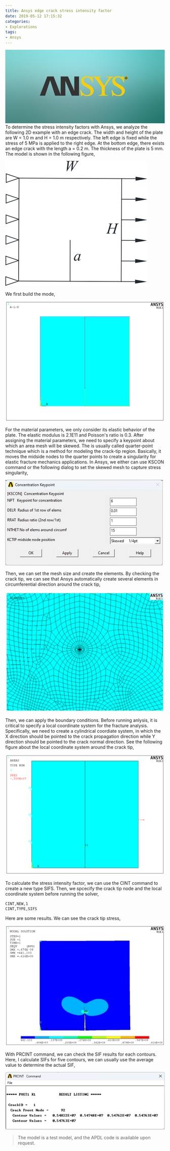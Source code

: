 ```yaml
---
title: Ansys edge crack stress intensity factor
date: 2019-05-12 17:15:32
categories:
- Explorations
tags:
- Ansys
---
```


![ANSYS](/uploads/images/0000/ANSYS.jpg)
To determine the stress intensity factors with Ansys, we analyze the following 2D example with an edge crack. The width and height of the plate are W = 1.0 m and H = 1.0 m respectively. The left edge is fixed while the stress of 5 MPa is applied to the right edge. At the bottom edge, there exists an edge crack with the length a = 0.2 m. The thickness of the plate is 5 mm. The model is shown in the following figure,

<!-- more -->
![Ansys edge crack SIF](/uploads/images/2019/AnsysEdgeCrackSif1.svg)

We first build the mode,

![Ansys edge crack SIF](/uploads/images/2019/AnsysEdgeCrackSif2.png)

For the material parameters, we only consider its elastic behavior of the plate. The elastic modulus is 2.1E11 and Poisson's ratio is 0.3. After assigning the material parameters, we need to specify a keypoint about which an area mesh will be skewed. The is usually called quarter-point technique which is a method for modeling the crack-tip region. Basically, it moves the midside nodes to the quarter points to create a singularity for elastic fracture mechanics applications. In Ansys, we either can use KSCON command or the following dialog to set the skewed mesh to capture stress singularity,

![Ansys edge crack SIF](/uploads/images/2019/AnsysEdgeCrackSif3.png)

Then, we can set the mesh size and create the elements. By checking the crack tip, we can see that Ansys automatically create several elements in circumferential direction around the crack tip,

![Ansys edge crack SIF](/uploads/images/2019/AnsysEdgeCrackSif4.png)

Then, we can apply the boundary conditions. Before running anlysis, it is critical to specify a local coordinate system for the fracture analysis. Specifically, we need to create a cylindrical coordiate system, in which the X direction should be pointed to the crack propagation direction while Y direction should be pointed to the crack normal direction. See the following figure about the local coordinate system around the crack tip,

![Ansys edge crack SIF](/uploads/images/2019/AnsysEdgeCrackSif5.png)

To calculate the stress intensity factor, we can use the CINT command to create a new type SIFS. Then, we spcecify the crack tip node and the local coordinate system before running the solver,

```
CINT,NEW,1
CINT,TYPE,SIFS
```
Here are some results. We can see the crack tip stress,

![Ansys edge crack SIF](/uploads/images/2019/AnsysEdgeCrackSif6.png)

With PRCINT command, we can check the SIF results for each contours. Here, I calculate SIFs for five contours, we can usually use the average value to determine the actual SIF,

![Ansys edge crack SIF](/uploads/images/2019/AnsysEdgeCrackSif7.png)

> The model is a test model, and the APDL code is available upon request.
